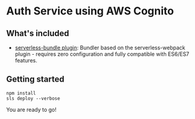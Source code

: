 # Auth Service using AWS Cognito

## What's included
* [serverless-bundle plugin](https://www.npmjs.com/package/serverless-pseudo-parameters): Bundler based on the serverless-webpack plugin - requires zero configuration and fully compatible with ES6/ES7 features.

## Getting started
```
npm install
sls deploy --verbose
```

You are ready to go!
